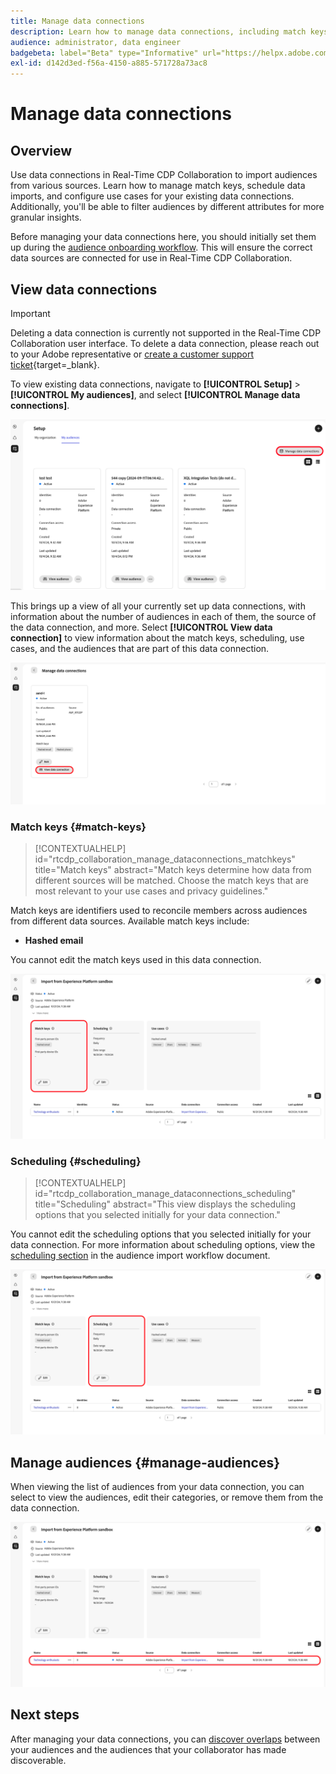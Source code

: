 ```yaml
---
title: Manage data connections
description: Learn how to manage data connections, including match keys, scheduling, use cases, and audience filtering in Real-Time CDP Collaboration
audience: administrator, data engineer
badgebeta: label="Beta" type="Informative" url="https://helpx.adobe.com/legal/product-descriptions/real-time-customer-data-platform-b2b-edition-prime-and-ultimate-packages.html" newtab=true
exl-id: d142d3ed-f56a-4150-a885-571728a73ac8
---
```

# Manage data connections

## Overview

Use data connections in Real-Time CDP Collaboration to import audiences from various sources. Learn how to manage match keys, schedule data imports, and configure use cases for your existing data connections. Additionally, you'll be able to filter audiences by different attributes for more granular insights.

Before managing your data connections here, you should initially set them up during the [audience onboarding workflow](./onboard-audiences.md). This will ensure the correct data sources are connected for use in Real-Time CDP Collaboration.

## View data connections

>[!IMPORTANT]
>
>Deleting a data connection is currently not supported in the Real-Time CDP Collaboration user interface. To delete a data connection, please reach out to your Adobe representative or [create a customer support ticket](https://experienceleague.adobe.com/home?lang=en&support-tab=open-ticket#support){target=_blank}.

To view existing data connections, navigate to **[!UICONTROL Setup]** > **[!UICONTROL My audiences]**, and select **[!UICONTROL Manage data connections]**.

![View of the audiences screen, with Manage data connections highlighted.](/help/assets/setup/manage-data-connection/manage-data-connection-highlighted.png)

This brings up a view of all your currently set up data connections, with information about the number of audiences in each of them, the source of the data connection, and more. Select **[!UICONTROL View data connection]** to view information about the match keys, scheduling, use cases, and the audiences that are part of this data connection. 

![View of the data connection screen, with View data connections highlighted.](/help/assets/setup/manage-data-connection/view-data-connection-highlighted.png)

### Match keys {#match-keys}

>[!CONTEXTUALHELP]
>id="rtcdp_collaboration_manage_dataconnections_matchkeys"
>title="Match keys"
>abstract="Match keys determine how data from different sources will be matched. Choose the match keys that are most relevant to your use cases and privacy guidelines."

Match keys are identifiers used to reconcile members across audiences from different data sources. Available match keys include:

- **Hashed email**

You cannot edit the match keys used in this data connection.

![View of the data connection, with Match keys highlighted.](/help/assets/setup/manage-data-connection/view-data-connection-match-keys.png)

### Scheduling {#scheduling}

>[!CONTEXTUALHELP]
>id="rtcdp_collaboration_manage_dataconnections_scheduling"
>title="Scheduling"
>abstract="This view displays the scheduling options that you selected initially for your data connection."

You cannot edit the scheduling options that you selected initially for your data connection. For more information about scheduling options, view the [scheduling section](/help/guide/setup/onboard-audiences.md#schedule) in the audience import workflow document.

![View of the data connection, with Scheduling highlighted.](/help/assets/setup/manage-data-connection/view-data-connection-scheduling.png)

<!--

### Use cases {#use-cases}

>[!CONTEXTUALHELP]
>id="rtcdp_collaboration_manage_dataconnections_usecases"
>title="Use cases"
>abstract="Use cases selection is not part of the beta release of Real-Time CDP Collaboration"

>[!IMPORTANT]
>
>In the beta release, the use cases are preselected and do not have an effect on campaigns.

Use cases define how the imported audience data can be leveraged in Real-Time CDP Collaboration. Available use cases include:

- **Discover**
- **Share**
- **Activate**
- **Measure**

You can configure different use cases for each match key (for example hashed email, hashed phone number). To modify use case settings, select the **[!UICONTROL Edit]** button in the Use Cases section.

![View of the data connection, with Use cases highlighted.](/help/assets/setup/manage-data-connection/view-data-connection-use-cases.png)

-->

## Manage audiences {#manage-audiences}

When viewing the list of audiences from your data connection, you can select to view the audiences, edit their categories, or remove them from the data connection.

![View of the data connection, with the audiences highlighted.](/help/assets/setup/manage-data-connection/view-data-connection-manage-audiences.png)

## Next steps

After managing your data connections, you can [discover overlaps](/help/guide/collaborate/discover.md) between your audiences and the audiences that your collaborator has made discoverable.
